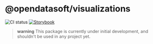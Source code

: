 # @opendatasoft/visualizations

![CI status](https://github.com/opendatasoft/ods-dataviz-sdk/workflows/CI/badge.svg) [![Storybook](https://img.shields.io/badge/-Storybook-black?logo=Storybook)](https://616594e84c1692003af430f3-jfkyniyxhx.chromatic.com/)

> **warning** This package is currently under initial development, and shouldn't be used in any project yet.
